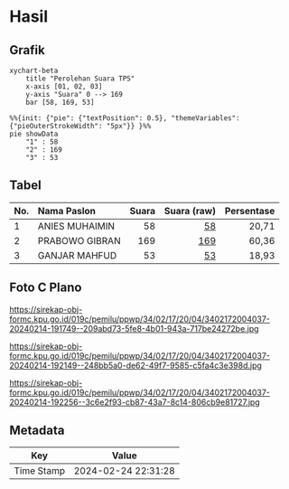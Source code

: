 # Hasil

## Grafik

```mermaid
xychart-beta
    title "Perolehan Suara TPS"
    x-axis [01, 02, 03]
    y-axis "Suara" 0 --> 169
    bar [58, 169, 53]
```

```mermaid
%%{init: {"pie": {"textPosition": 0.5}, "themeVariables": {"pieOuterStrokeWidth": "5px"}} }%%
pie showData
    "1" : 58
    "2" : 169
    "3" : 53
```

## Tabel

| No. | Nama Paslon    | Suara | Suara (raw) | Persentase |
|:--- |:-------------- | -----:| -----------:| ----------:|
| 1   | ANIES MUHAIMIN | 58    | [58][p-1]   | 20,71      |
| 2   | PRABOWO GIBRAN | 169   | [169][p-2]  | 60,36      |
| 3   | GANJAR MAHFUD  | 53    | [53][p-3]   | 18,93      |


[p-1]: https://github.com/gigit-pemilu/pemilu-2024-34-di-yogyakarta/blob/main/pilpres/hitung-suara/sub/34-di-yogyakarta/sub/02-bantul/sub/17-sedayu/sub/2004-argomulyo/sub/037-tps/sub/paslon-1.txt
[p-2]: https://github.com/gigit-pemilu/pemilu-2024-34-di-yogyakarta/blob/main/pilpres/hitung-suara/sub/34-di-yogyakarta/sub/02-bantul/sub/17-sedayu/sub/2004-argomulyo/sub/037-tps/sub/paslon-2.txt
[p-3]: https://github.com/gigit-pemilu/pemilu-2024-34-di-yogyakarta/blob/main/pilpres/hitung-suara/sub/34-di-yogyakarta/sub/02-bantul/sub/17-sedayu/sub/2004-argomulyo/sub/037-tps/sub/paslon-3.txt

## Foto C Plano

https://sirekap-obj-formc.kpu.go.id/019c/pemilu/ppwp/34/02/17/20/04/3402172004037-20240214-191749--209abd73-5fe8-4b01-943a-717be24272be.jpg

https://sirekap-obj-formc.kpu.go.id/019c/pemilu/ppwp/34/02/17/20/04/3402172004037-20240214-192149--248bb5a0-de62-49f7-9585-c5fa4c3e398d.jpg

https://sirekap-obj-formc.kpu.go.id/019c/pemilu/ppwp/34/02/17/20/04/3402172004037-20240214-192256--3c6e2f93-cb87-43a7-8c14-806cb9e81727.jpg


## Metadata

| Key        | Value               |
| ---------- | ------------------- |
| Time Stamp | 2024-02-24 22:31:28 |



